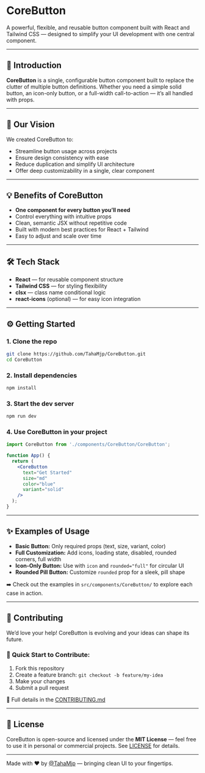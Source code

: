 
# CoreButton

A powerful, flexible, and reusable button component built with React and Tailwind CSS — designed to simplify your UI development with one central component.

---

## 🚀 Introduction

**CoreButton** is a single, configurable button component built to replace the clutter of multiple button definitions. Whether you need a simple solid button, an icon-only button, or a full-width call-to-action — it’s all handled with props.

---

## 🎯 Our Vision

We created CoreButton to:

- Streamline button usage across projects  
- Ensure design consistency with ease  
- Reduce duplication and simplify UI architecture  
- Offer deep customizability in a single, clear component

---

## 💡 Benefits of CoreButton

- **One component for every button you’ll need**  
- Control everything with intuitive props  
- Clean, semantic JSX without repetitive code  
- Built with modern best practices for React + Tailwind  
- Easy to adjust and scale over time

---

## 🛠️ Tech Stack

- **React** — for reusable component structure  
- **Tailwind CSS** — for styling flexibility  
- **clsx** — class name conditional logic  
- **react-icons** (optional) — for easy icon integration

---

## ⚙️ Getting Started

### 1. Clone the repo

```bash
git clone https://github.com/TahaMjp/CoreButton.git
cd CoreButton
```

### 2. Install dependencies

```bash
npm install
```

### 3. Start the dev server

```bash
npm run dev
```

### 4. Use CoreButton in your project

```jsx
import CoreButton from './components/CoreButton/CoreButton';

function App() {
  return (
    <CoreButton
      text="Get Started"
      size="md"
      color="blue"
      variant="solid"
    />
  );
}
```

---

## ✨ Examples of Usage

- **Basic Button:** Only required props (text, size, variant, color)  
- **Full Customization:** Add icons, loading state, disabled, rounded corners, full width  
- **Icon-Only Button:** Use with `icon` and `rounded="full"` for circular UI  
- **Rounded Pill Button:** Customize `rounded` prop for a sleek, pill shape

➡️ Check out the examples in `src/components/CoreButton/` to explore each case in action.

---

## 🤝 Contributing

We’d love your help! CoreButton is evolving and your ideas can shape its future.

### 🧭 Quick Start to Contribute:

1. Fork this repository  
2. Create a feature branch: `git checkout -b feature/my-idea`  
3. Make your changes  
4. Submit a pull request  

📘 Full details in the [CONTRIBUTING.md](./CONTRIBUTING.md)

---

## 📄 License

CoreButton is open-source and licensed under the **MIT License** — feel free to use it in personal or commercial projects. See [LICENSE](./LICENSE) for details.

---

Made with ❤️ by [@TahaMjp](https://github.com/TahaMjp) — bringing clean UI to your fingertips.
